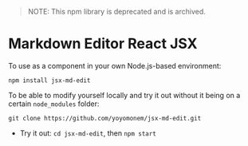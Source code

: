> NOTE: This npm library is deprecated and is archived.

# Markdown Editor React JSX
To use as a component in your own Node.js-based environment:

    npm install jsx-md-edit

To be able to modify yourself locally and try it out without it being on a certain `node_modules` folder:

    git clone https://github.com/yoyomonem/jsx-md-edit.git

* Try it out: `cd jsx-md-edit`, then `npm start`
